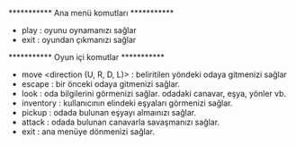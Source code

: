 *********** Ana menü komutları ***********
- play : oyunu oynamanızı sağlar
- exit : oyundan çıkmanızı sağlar

*********** Oyun içi komutlar  ***********
- move <direction (U, R, D, L)> : beliritilen yöndeki odaya gitmenizi sağlar
- escape : bir önceki odaya gitmenizi sağlar.
- look : oda bilgilerini görmenizi sağlar. odadaki canavar, eşya, yönler vb.
- inventory : kullanıcının elindeki eşyaları görmenizi sağlar.
- pickup : odada bulunan eşyayı almaınızı sağlar.
- attack : odada bulunan canavarla savaşmanızı sağlar.
- exit : ana menüye dönmenizi sağlar.
